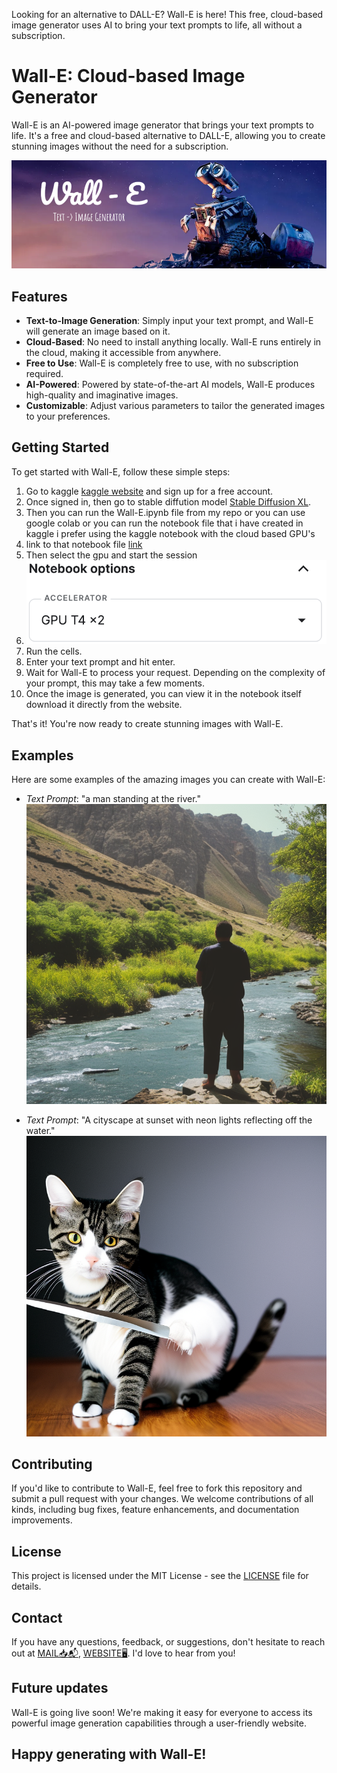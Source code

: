 Looking for an alternative to DALL-E? Wall-E is here! This free, cloud-based image generator uses AI to bring your text prompts to life, all without a subscription.
# Wall-E: Cloud-based Image Generator

Wall-E is an AI-powered image generator that brings your text prompts to life. It's a free and cloud-based alternative to DALL-E, allowing you to create stunning images without the need for a subscription.

![Wall-E Logo](https://github.com/sasank-sasi/Wall-E/blob/main/wall-e.png)

## Features

- **Text-to-Image Generation**: Simply input your text prompt, and Wall-E will generate an image based on it.
- **Cloud-Based**: No need to install anything locally. Wall-E runs entirely in the cloud, making it accessible from anywhere.
- **Free to Use**: Wall-E is completely free to use, with no subscription required.
- **AI-Powered**: Powered by state-of-the-art AI models, Wall-E produces high-quality and imaginative images.
- **Customizable**: Adjust various parameters to tailor the generated images to your preferences.

## Getting Started

To get started with Wall-E, follow these simple steps:

1. Go to kaggle [kaggle website](https://www.kaggle.com/) and sign up for a free account.
2. Once signed in, then go to stable diffution model [Stable Diffusion XL]([https://www.kaggle.com/](https://www.kaggle.com/models/stabilityai/stable-diffusion-xl)).
3. Then you can run the Wall-E.ipynb file from my repo or you can use google colab or you can run the notebook file that i have created in kaggle i prefer using the kaggle notebook with the cloud based GPU's
4. link to that notebook file [link](https://www.kaggle.com/code/sasisasank/notebook9ffa200dbb)
5. Then select the gpu and start the session
6. ![screenshot](https://github.com/sasank-sasi/Wall-E/blob/main/1.png)
7. Run the cells.
9. Enter your text prompt and hit enter.
10. Wait for Wall-E to process your request. Depending on the complexity of your prompt, this may take a few moments.
11. Once the image is generated, you can view it in the notebook itself download it directly from the website.

That's it! You're now ready to create stunning images with Wall-E.

## Examples

Here are some examples of the amazing images you can create with Wall-E:

- *Text Prompt*: "a man standing at the river."
  ![generated man](https://github.com/sasank-sasi/Wall-E/blob/main/man%20at%20river.png)

- *Text Prompt*: "A cityscape at sunset with neon lights reflecting off the water."
  ![Cat catching a knife](https://github.com/sasank-sasi/Wall-E/blob/main/cat%20with%20a%20knife.png)
## Contributing

If you'd like to contribute to Wall-E, feel free to fork this repository and submit a pull request with your changes. We welcome contributions of all kinds, including bug fixes, feature enhancements, and documentation improvements.

## License

This project is licensed under the MIT License - see the [LICENSE](LICENSE) file for details.

## Contact

If you have any questions, feedback, or suggestions, don't hesitate to reach out at [MAIL📥📬](sasisasank111@gmail.com), [WEBSITE🖥️](https://sasanksasi.streamlit.app/). I'd love to hear from you!

## Future updates

Wall-E is going live soon! We're making it easy for everyone to access its powerful image generation capabilities through a user-friendly website.

## Happy generating with Wall-E!

